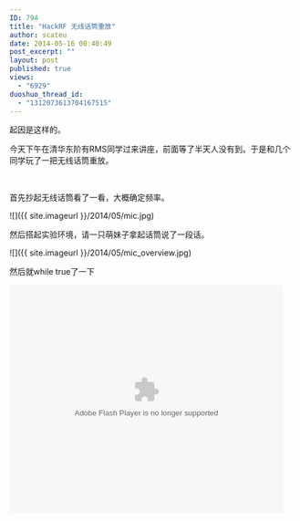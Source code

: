 ```yaml
---
ID: 794
title: "HackRF 无线话筒重放"
author: scateu
date: 2014-05-16 00:40:49
post_excerpt: ""
layout: post
published: true
views:
  - "6929"
duoshuo_thread_id:
  - "1312073613704167515"
---
```

起因是这样的。

今天下午在清华东阶有RMS同学过来讲座，前面等了半天人没有到。于是和几个同学玩了一把无线话筒重放。

&nbsp;

首先抄起无线话筒看了一看，大概确定频率。

![]({{ site.imageurl }}/2014/05/mic.jpg)

然后搭起实验环境，请一只萌妹子拿起话筒说了一段话。

![]({{ site.imageurl }}/2014/05/mic_overview.jpg)

然后就while true了一下

<embed src="http://player.youku.com/player.php/sid/XNzEyNTQ0MTg0/v.swf" allowFullScreen="true" quality="high" width="480" height="400" align="middle" allowScriptAccess="always" type="application/x-shockwave-flash"></embed>

